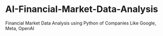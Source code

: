# AI-Financial-Market-Data-Analysis
Financial Market Data Analysis using Python of Companies Like Google, Meta, OpenAI
